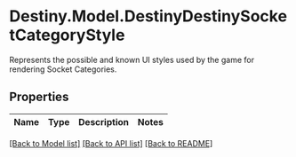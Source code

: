 # Destiny.Model.DestinyDestinySocketCategoryStyle
Represents the possible and known UI styles used by the game for rendering Socket Categories.

## Properties

Name | Type | Description | Notes
------------ | ------------- | ------------- | -------------

[[Back to Model list]](../README.md#documentation-for-models) [[Back to API list]](../README.md#documentation-for-api-endpoints) [[Back to README]](../README.md)

